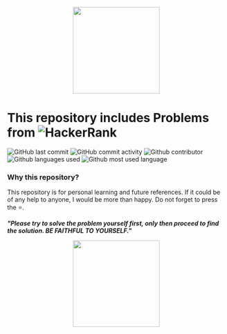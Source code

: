 <p align="center"><a href="https://www.hackerrank.com/aj_shivali"><img src="https://hrcdn.net/hackerrank/assets/styleguide/logo_wordmark-13074b67abceb42ce8fd38bdeaac6926.svg" height="200"></a></p>
 
# This repository includes Problems from <img alt="HackerRank" src="https://img.shields.io/badge/-Hackerrank-2EC866?style=for-the-badge&logo=HackerRank&logoColor=white"/>
![GitHub last commit](https://img.shields.io/github/last-commit/aj-shivali/hackerrankproblems) 
![GitHub commit activity](https://img.shields.io/github/commit-activity/m/aj-shivali/hackerrankproblems) 
![Github contributor](https://img.shields.io/github/contributors/aj-shivali/hackerrankproblems)
![Github languages used](https://img.shields.io/github/languages/count/aj-shivali/hackerrankproblems)
![Github most used language](https://img.shields.io/github/languages/top/aj-shivali/hackerrankproblems)   
 
### Why this repository?
This repository is for personal learning and future references. If it could be of any help to anyone, I would be more than happy. Do not forget to press the ⭐️.

***"Please try to solve the problem yourself first, only then proceed to find the solution. BE FAITHFUL TO YOURSELF."***

<p align="center"><img src="https://media1.tenor.com/images/786e6c1d63b24d53a872f467c81547e8/tenor.gif" height="200"></p>


